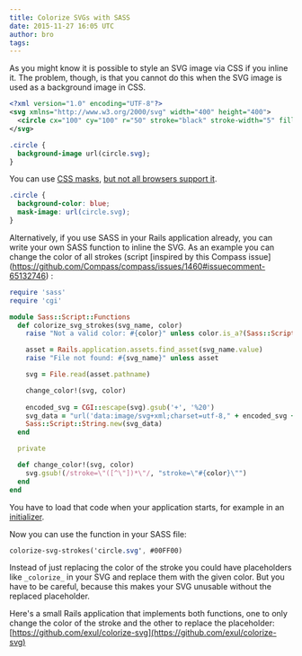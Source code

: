 ```yaml
---
title: Colorize SVGs with SASS
date: 2015-11-27 16:05 UTC
author: bro
tags: 
---
```


As you might know it is possible to style an SVG image via CSS if you
inline it. The problem, though, is that you cannot do this when the SVG
image is used as a background image in CSS.

```xml
<?xml version="1.0" encoding="UTF-8"?>
<svg xmlns="http://www.w3.org/2000/svg" width="400" height="400">
  <circle cx="100" cy="100" r="50" stroke="black" stroke-width="5" fill="none" />
</svg>
```

```css
.circle {
  background-image url(circle.svg);
}
```

You can use [CSS masks](http://www.w3.org/TR/css-masking/), [but not all
browsers support it](http://caniuse.com/#feat=css-masks).

```css
.circle {
  background-color: blue;
  mask-image: url(circle.svg);
}
```

Alternatively, if you use SASS in your Rails application already, you can write your own
SASS function to inline the SVG. As an example you can change the color of all strokes (script
[inspired by this Compass issue] (https://github.com/Compass/compass/issues/1460#issuecomment-65132746)
:

```ruby
require 'sass'
require 'cgi'

module Sass::Script::Functions
  def colorize_svg_strokes(svg_name, color)
    raise "Not a valid color: #{color}" unless color.is_a?(Sass::Script::Color)

    asset = Rails.application.assets.find_asset(svg_name.value)
    raise "File not found: #{svg_name}" unless asset

    svg = File.read(asset.pathname)

    change_color!(svg, color)
    
    encoded_svg = CGI::escape(svg).gsub('+', '%20')
    svg_data = "url('data:image/svg+xml;charset=utf-8," + encoded_svg + "')"
    Sass::Script::String.new(svg_data)
  end

  private

  def change_color!(svg, color)
    svg.gsub!(/stroke=\"([^\"])*\"/, "stroke=\"#{color}\"")
  end
end
```

You have to load that code when your application starts, for example in an
[initializer](https://github.com/exul/colorize-svg/blob/master/config/initializers/sass.rb).

Now you can use the function in your SASS file:

```sass
colorize-svg-strokes('circle.svg', #00FF00)
``` 

Instead of just replacing the color of the stroke you could have placeholders like
`_colorize_` in your SVG and replace them with the given color. But you have to be
careful, because this makes your SVG unusable without the replaced placeholder.

Here's a small Rails application that implements both functions, one to only change
the color of the stroke and the other to replace the placeholder:
[https://github.com/exul/colorize-svg](https://github.com/exul/colorize-svg)
